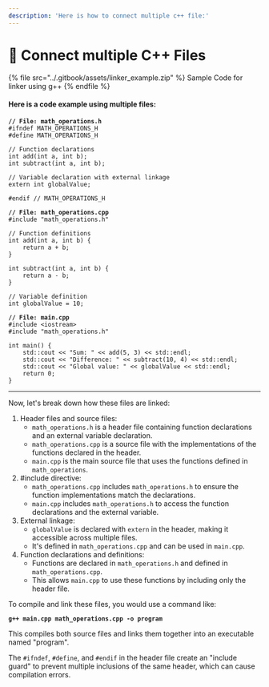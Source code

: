 ```yaml
---
description: 'Here is how to connect multiple c++ file:'
---
```


# 🔧 Connect multiple C++ Files

{% file src="../.gitbook/assets/linker_example.zip" %}
Sample Code for linker using g++
{% endfile %}

#### Here is a code example using multiple files:

<pre class="language-cpp"><code class="lang-cpp"><strong>// File: math_operations.h
</strong>#ifndef MATH_OPERATIONS_H
#define MATH_OPERATIONS_H

// Function declarations
int add(int a, int b);
int subtract(int a, int b);

// Variable declaration with external linkage
extern int globalValue;

#endif // MATH_OPERATIONS_H
</code></pre>

<pre class="language-cpp"><code class="lang-cpp"><strong>// File: math_operations.cpp
</strong>#include "math_operations.h"

// Function definitions
int add(int a, int b) {
    return a + b;
}

int subtract(int a, int b) {
    return a - b;
}

// Variable definition
int globalValue = 10;
</code></pre>

<pre class="language-cpp"><code class="lang-cpp"><strong>// File: main.cpp
</strong>#include &#x3C;iostream>
#include "math_operations.h"

int main() {
    std::cout &#x3C;&#x3C; "Sum: " &#x3C;&#x3C; add(5, 3) &#x3C;&#x3C; std::endl;
    std::cout &#x3C;&#x3C; "Difference: " &#x3C;&#x3C; subtract(10, 4) &#x3C;&#x3C; std::endl;
    std::cout &#x3C;&#x3C; "Global value: " &#x3C;&#x3C; globalValue &#x3C;&#x3C; std::endl;
    return 0;
}
</code></pre>

***

Now, let's break down how these files are linked:

1. Header files and source files:
   * `math_operations.h` is a header file containing function declarations and an external variable declaration.
   * `math_operations.cpp` is a source file with the implementations of the functions declared in the header.
   * `main.cpp` is the main source file that uses the functions defined in `math_operations`.
2. \#include directive:
   * `math_operations.cpp` includes `math_operations.h` to ensure the function implementations match the declarations.
   * `main.cpp` includes `math_operations.h` to access the function declarations and the external variable.
3. External linkage:
   * `globalValue` is declared with `extern` in the header, making it accessible across multiple files.
   * It's defined in `math_operations.cpp` and can be used in `main.cpp`.
4. Function declarations and definitions:
   * Functions are declared in `math_operations.h` and defined in `math_operations.cpp`.
   * This allows `main.cpp` to use these functions by including only the header file.

To compile and link these files, you would use a command like:

<pre class="language-sh"><code class="lang-sh"><strong>g++ main.cpp math_operations.cpp -o program
</strong></code></pre>

This compiles both source files and links them together into an executable named "program".

The `#ifndef`, `#define`, and `#endif` in the header file create an "include guard" to prevent multiple inclusions of the same header, which can cause compilation errors.
